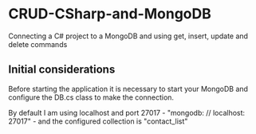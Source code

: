 # CRUD-CSharp-and-MongoDB
Connecting a C# project to a MongoDB and using get, insert, update and delete commands

## Initial considerations
Before starting the application it is necessary to start your MongoDB and configure the DB.cs class to make the connection.

By default I am using localhost and port 27017 - "mongodb: // localhost: 27017" - and the configured collection is "contact_list"
